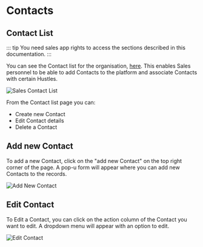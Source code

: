 # Contacts

## Contact List

::: tip
You need sales app rights to access the sections described in this documentation.
:::

You can see the Contact list for the organisation, [here](https://skhokho.io/sales/contacts/view). This enables Sales personnel to be able to add Contacts to the platform and associate Contacts with certain Hustles.

![Sales Contact List](/img/contact_list.png)

From the Contact list page you can:
* Create new Contact
* Edit Contact details
* Delete a Contact


## Add new Contact
To add a new Contact, click on the "add new Contact" on the top right corner of the page. A pop-u form will appear where you can add new Contacts to the records.

![Add New Contact](/img/add_contact.png)


## Edit Contact

To Edit a Contact, you can click on the action column of the Contact you want to edit. A dropdown menu will appear with an option to edit.

![Edit Contact](/img/edit_contact.png)
